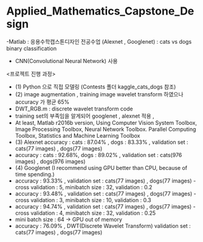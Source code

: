 # Applied_Mathematics_Capstone_Design


-Matlab : 응용수학캡스톤디자인 전공수업 (Alexnet , Googlenet) : cats vs dogs binary classification 
- CNN(Convolutional Neural Network) 사용

 <프로젝트 진행 과정>
 - (1) Python 으로 직접 모델링 (Contests 폴더 kaggle_cats_dogs 참조)
 - (2) image augmentation , training image wavelet transform 하였으나 accuracy 가 평균 65%
 - DWT_RGB.m : discrete wavelet transform code
 - training set의 부족임을 알게되어 googlenet , alexnet 적용 , 
 - At least, Matlab r2016b version, Using Computer Vision System Toolbox, Image Processing Toolbox, Neural Network Toolbox. Parallel Computing Toolbox, Statistics and Machine Learning Toolbox
 - (3) Alexnet accuracy : cats : 87.04% , dogs : 83.33% , validation set : cats(77 images) , dogs(77 images)
 -  accuracy : cats : 92.68%, dogs : 89.02% , validation set : cats(976 images) , dogs(976 images)
 - (4) Googlenet (I recommend using GPU better than CPU, because of time spending.) 
 -  accuracy : 93.33% , validation set : cats(77 images) , dogs(77 images) -cross validation : 5, minibatch size : 32, validation : 0.2
 -  accuracy : 93.48% , validation set : cats(77 images) , dogs(77 images) -cross validation : 3, minibatch size : 10, validation : 0.3
 -  accuracy : 94.74% , validation set : cats(77 images) , dogs(77 images) -cross validation : 4, minibatch size : 32, validation : 0.25
 -  mini batch size : 64 -> GPU out of memory
 -  accuracy : 76.09% , DWT(Discrete Wavelet Transform) validation set : cats(77 images) , dogs(77 images)
